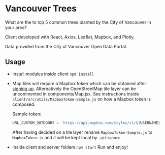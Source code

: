 # Vancouver Trees

What are the to top 5 common trees planted by the City of Vancouver in your area?

Client developed with React, Axios, Leaflet, Mapbox, and Plotly.

Data provided from the City of Vancouver Open Data Portal.

## Usage

- Install modules inside client `npm install`

- Map tiles will require a Mapbox token which can be obtained after [signing up](https://www.mapbox.com/). Alternatively the OpenStreetMap tile layer can be uncommented in components/Map.jsx. See instructions inside `client/src/utils/MapboxToken-Sample.js` on how a Mapbox token is composed.

  Sample token:

  ```js
  URL_CUSTOM_OUTDOORS = `https://api.mapbox.com/styles/v1/${USERNAME}/${STYLE_OUTDOORS}/tiles/256/{z}/{x}/{y}@2x?access_token=${ACCESS_TOKEN}`;
  ```

  After having decided on a tile layer rename `MapboxToken-Sample.js` to `MapboxToken.js` and it will be kept local by `.gitignore`

- Inside client and server folders `npm start` Run and enjoy!
